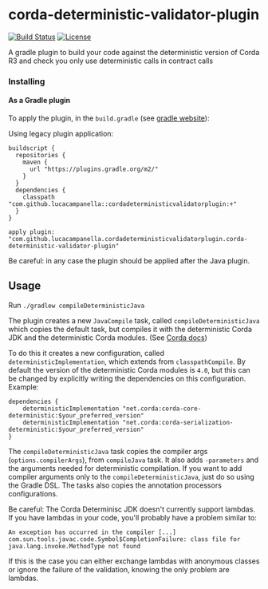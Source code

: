 # corda-deterministic-validator-plugin
[![Build Status](https://travis-ci.org/lucacampanella/corda-deterministic-validator-plugin.svg?branch=master)](https://travis-ci.org/lucacampanella/corda-deterministic-validator-plugin)
[![License](https://img.shields.io/badge/License-Apache%202.0-blue.svg)](LICENSE)

A gradle plugin to build your code against the deterministic version of Corda R3 and check you only use deterministic calls in contract calls

### Installing

#### As a Gradle plugin

To apply the plugin, in the `build.gradle` 
(see [gradle website](https://plugins.gradle.org/plugin/com.github.lucacampanella.cordadeterministicvalidatorplugin.corda-deterministic-validator-plugin)):

Using legacy plugin application:

```
buildscript {
  repositories {
    maven {
      url "https://plugins.gradle.org/m2/"
    }
  }
  dependencies {
    classpath "com.github.lucacampanella::cordadeterministicvalidatorplugin:+"
  }
}

apply plugin: "com.github.lucacampanella.cordadeterministicvalidatorplugin.corda-deterministic-validator-plugin"
```

Be careful: in any case the plugin should be applied after the Java plugin.

## Usage
Run `./gradlew compileDeterministicJava`

The plugin creates a new `JavaCompile` task, called `compileDeterministicJava` which copies the default task, but
compiles it with the deterministic Corda JDK and the deterministic Corda modules. 
(See [Corda docs](https://docs.corda.net/deterministic-modules.html))

To do this it creates a new configuration, called `deterministicImplementation`, which extends from `classpathCompile`.
By default the version of the deterministic Corda modules is `4.0`, but this can be changed by explicitly 
writing the dependencies on this configuration.
Example:
```
dependencies {
    deterministicImplementation "net.corda:corda-core-deterministic:$your_preferred_version"
    deterministicImplementation "net.corda:corda-serialization-deterministic:$your_preferred_version"
}
```

The `compileDeterministicJava` task copies the compiler args (`options.compilerArgs`), from `compileJava` task.
It also adds `-parameters` and the arguments needed for deterministic compilation. If you want to add compiler 
arguments only to the `compileDeterministicJava`, just do so using the Gradle DSL.
The tasks also copies the annotation processors configurations.

Be careful:
The Corda Determinisc JDK doesn't currently support lambdas. If you have lambdas in your code, you'll probably
have a problem similar to:
```
An exception has occurred in the compiler [...]
com.sun.tools.javac.code.Symbol$CompletionFailure: class file for java.lang.invoke.MethodType not found

```
If this is the case you can either exchange lambdas with anonymous classes or ignore the failure of the validation,
knowing the only problem are lambdas.